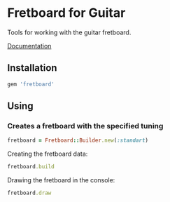 # Fretboard for Guitar

Tools for working with the guitar fretboard.

[Documentation](https://www.rubydoc.info/gems/fretboard)

## Installation

```ruby
gem 'fretboard'
```

## Using

### Creates a fretboard with the specified tuning

```ruby
fretboard = Fretboard::Builder.new(:standart)
```

Creating the fretboard data:

```ruby
fretboard.build
```

Drawing the fretboard in the console:

```ruby
fretboard.draw
```
